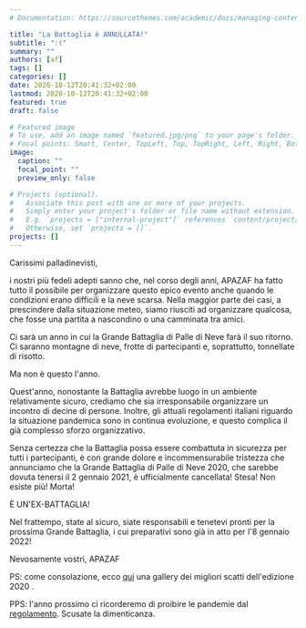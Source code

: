 ```yaml
---
# Documentation: https://sourcethemes.com/academic/docs/managing-content/

title: "La Battaglia è ANNULLATA!"
subtitle: ":("
summary: ""
authors: [af]
tags: []
categories: []
date: 2020-10-12T20:41:32+02:00
lastmod: 2020-10-12T20:41:32+02:00
featured: true
draft: false

# Featured image
# To use, add an image named `featured.jpg/png` to your page's folder.
# Focal points: Smart, Center, TopLeft, Top, TopRight, Left, Right, BottomLeft, Bottom, BottomRight.
image:
  caption: ""
  focal_point: ""
  preview_only: false

# Projects (optional).
#   Associate this post with one or more of your projects.
#   Simply enter your project's folder or file name without extension.
#   E.g. `projects = ["internal-project"]` references `content/project/deep-learning/index.md`.
#   Otherwise, set `projects = []`.
projects: []
---
```


Carissimi palladinevisti,

i nostri più fedeli adepti sanno che, nel corso degli anni, APAZAF ha fatto tutto il possibile per organizzare questo epico evento anche quando le condizioni erano difficili e la neve scarsa.
Nella maggior parte dei casi, a prescindere dalla situazione meteo, siamo riusciti ad organizzare qualcosa, che fosse una partita a nascondino o una camminata tra amici.

Ci sarà un anno in cui la Grande Battaglia di Palle di Neve farà il suo ritorno.
Ci saranno montagne di neve, frotte di partecipanti e, soprattutto, tonnellate di risotto.

Ma non è questo l'anno.

Quest'anno, nonostante la Battaglia avrebbe luogo in un ambiente relativamente sicuro, crediamo che sia irresponsabile organizzare un incontro di decine di persone.
Inoltre, gli attuali regolamenti italiani riguardo la situazione pandemica sono in continua evoluzione, e questo complica il già complesso sforzo organizzativo.

Senza certezza che la Battaglia possa essere combattuta in sicurezza per tutti i partecipanti, è con grande dolore e incommensurabile tristezza che annunciamo che la Grande Battaglia di Palle di Neve 2020, che sarebbe dovuta tenersi il 2 gennaio 2021, è ufficialmente cancellata! Stesa! Non esiste più! Morta!

È UN'EX-BATTAGLIA!

Nel frattempo, state al sicuro, siate responsabili e tenetevi pronti per la prossima Grande Battaglia, i cui preparativi sono già in atto per l'8 gennaio 2022!

Nevosamente vostri, APAZAF

PS: come consolazione, ecco [qui](/it/gallery) una gallery dei migliori scatti dell'edizione 2020 .

PPS: l'anno prossimo ci ricorderemo di proibire le pandemie dal [regolamento](/it/rules). Scusate la dimenticanza.